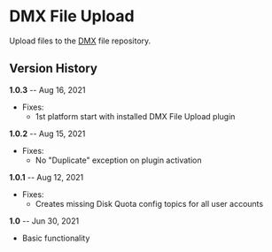 # DMX File Upload

Upload files to the [DMX](https://github.com/dmx-systems/dmx-platform) file repository.

## Version History

**1.0.3** -- Aug 16, 2021

* Fixes:
    * 1st platform start with installed DMX File Upload plugin

**1.0.2** -- Aug 15, 2021

* Fixes:
    * No "Duplicate" exception on plugin activation

**1.0.1** -- Aug 12, 2021

* Fixes:
    * Creates missing Disk Quota config topics for all user accounts

**1.0** -- Jun 30, 2021

* Basic functionality

